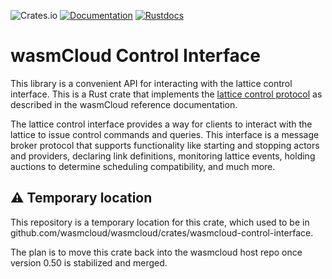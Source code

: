 ![Crates.io](https://img.shields.io/crates/v/wasmcloud-control-interface)
[![Documentation](https://img.shields.io/badge/Docs-Documentation-blue)](https://wasmcloud.dev)
[![Rustdocs](https://docs.rs/wasmcloud-control-interface/badge.svg)](https://docs.rs/wasmcloud-control-interface)

# wasmCloud Control Interface

This library is a convenient API for interacting with the lattice control interface. This is a Rust crate that implements the [lattice control protocol](https://wasmcloud.dev/reference/lattice-protocols/control-interface/) as described in the wasmCloud reference documentation.

The lattice control interface provides a way for clients to interact with the lattice to issue control commands and queries. This interface is a message broker protocol that supports functionality like starting and stopping actors and providers, declaring link definitions, monitoring lattice events, holding auctions to determine scheduling compatibility, and much more.

## ⚠️ Temporary location

This repository is a temporary location for this crate, which used to be
in
github.com/wasmcloud/wasmcloud/crates/wasmcloud-control-interface.

The plan is to move this crate back into the wasmcloud host repo once
version 0.50 is stabilized and merged.
